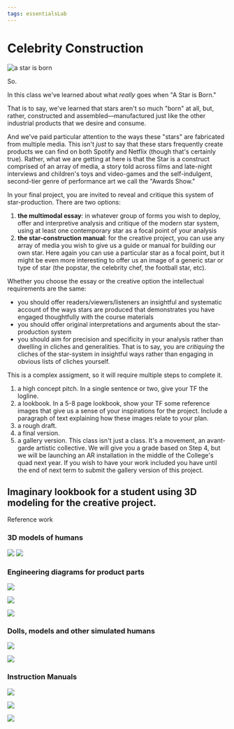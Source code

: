 ```yaml
---
tags: essentialsLab
---
```


# Celebrity Construction

![a star is born](https://78.media.tumblr.com/d624dd502f24ca644b31861ed59d4b94/tumblr_pg6fdxn0zM1uyg4r8o1_1280.gif)

So.

In this class we've learned about what *really* goes when "A Star is Born." 

That is to say, we've learned that stars aren't so much "born" at all, but, rather, constructed and assembled––manufactured just like the other industrial products that  we desire and consume. 

And we've paid particular attention to the ways these "stars" are fabricated from multiple media. This isn't *just* to say that these stars frequently create products we can find on both Spotify and Netflix (though that's certainly true). Rather, what we are getting at here is that the Star is a construct comprised of an array of media, a story told across films and late-night interviews and children's toys and video-games and the self-indulgent, second-tier genre of performance art we call the "Awards Show."

In your final project, you are invited to reveal and critique this system of star-production. There are two options:

1. **the multimodal essay**: in whatever group of forms you wish to deploy, offer and interpretive analysis and critique of the modern star system, using at least one contemporary star as a focal point of your analysis
2. **the star-construction manual**: for the creative project, you can use any array of media you wish to give us a guide or manual for building our own star. Here again you can use a particular star as a focal point, but it might be even more interesting to offer us an image of a generic star or type of star (the popstar, the celebrity chef, the football star, etc).  

Whether you choose the essay or the creative option the intellectual requirements are the same:
* you should offer readers/viewers/listeners an insightful and systematic account of the ways stars are produced that demonstrates you have engaged thoughtfully with the course materials
* you should offer original interpretations and arguments about the star-production system
* you should aim for precision and specificity in your analysis rather than dwelling in cliches and generalities. That is to say, you are *critiquing* the cliches of the star-system in insightful ways rather than engaging in obvious lists of cliches yourself.

This is a complex assigment, so it will require multiple steps to complete it.

1. a high concept pitch. In a single sentence or two, give your TF the logline.
2. a lookbook. In a 5-8 page lookbook, show your TF some reference images that give us a sense of your inspirations for the project. Include a paragraph of text explaining how these images relate to your plan.
3. a rough draft.
4. a final version.
5. a gallery version. This class isn't just a class. It's a movement, an avant-garde artistic collective. We will give you a grade based on Step 4, but we will be launching an AR installation in the middle of the College's quad next year. If you wish to have your work included you have until the end of next term to submit the gallery version of this project.


## Imaginary lookbook for a student using 3D modeling for the creative project.

Reference work

### 3D models of humans

![](https://i.imgur.com/2wcAEWM.png)
![](https://static.turbosquid.com/Preview/2020/08/31__05_38_31/05e.jpgBF0BA2B2-AA31-4952-877E-4CACF4229028Zoom.jpg)



### Engineering diagrams for product parts

![](https://i.ytimg.com/vi/p5Tyq6vGHEI/maxresdefault.jpg)

![](https://blogs.rand.com/.a/6a0115711b8d26970b01b8d2a6488b970c-pi)

![](https://pbs.twimg.com/media/DxotshvXgAI2hXv.jpg)


### Dolls, models and other simulated humans

![](https://assetstorev1-prd-cdn.unity3d.com/key-image/51afc84d-62ab-4321-904d-afccdffe846b.jpg)

![](https://i.ytimg.com/vi/NK_asSmslRU/maxresdefault.jpg)

### Instruction Manuals


![](https://www.brickfanatics.com/wp-content/uploads/LEGO-instructions-featured-800-445.jpg)

![](https://images2.minutemediacdn.com/image/upload/c_fill,g_auto,h_1248,w_2220/v1555922266/shape/mentalfloss/screen_shot_2014-08-18_at_2.45.22_pm.png?itok=sjj0gf9Z)

![](https://miro.medium.com/max/1838/1*KmJbC8bdTxvCSQdyxGtxaA.jpeg)

